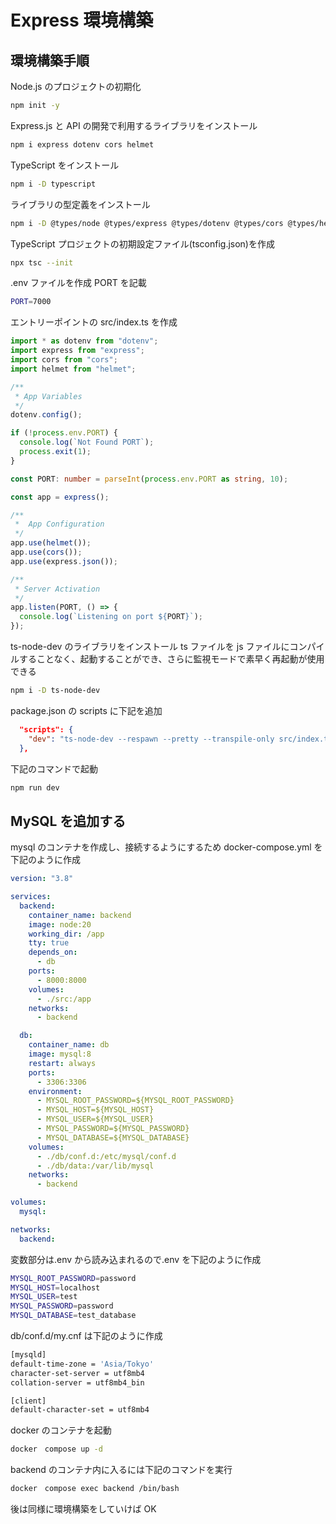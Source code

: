 # Express 環境構築

## 環境構築手順

Node.js のプロジェクトの初期化

```sh
npm init -y
```

Express.js と API の開発で利用するライブラリをインストール

```sh
npm i express dotenv cors helmet
```

TypeScript をインストール

```sh
npm i -D typescript
```

ライブラリの型定義をインストール

```sh
npm i -D @types/node @types/express @types/dotenv @types/cors @types/helmet
```

TypeScript プロジェクトの初期設定ファイル(tsconfig.json)を作成

```sh
npx tsc --init
```

.env ファイルを作成
PORT を記載

```sh
PORT=7000
```

エントリーポイントの src/index.ts を作成

```ts
import * as dotenv from "dotenv";
import express from "express";
import cors from "cors";
import helmet from "helmet";

/**
 * App Variables
 */
dotenv.config();

if (!process.env.PORT) {
  console.log(`Not Found PORT`);
  process.exit(1);
}

const PORT: number = parseInt(process.env.PORT as string, 10);

const app = express();

/**
 *  App Configuration
 */
app.use(helmet());
app.use(cors());
app.use(express.json());

/**
 * Server Activation
 */
app.listen(PORT, () => {
  console.log(`Listening on port ${PORT}`);
});
```

ts-node-dev のライブラリをインストール
ts ファイルを js ファイルにコンパイルすることなく、起動することができ、さらに監視モードで素早く再起動が使用できる

```sh
npm i -D ts-node-dev
```

package.json の scripts に下記を追加

```json
  "scripts": {
    "dev": "ts-node-dev --respawn --pretty --transpile-only src/index.ts"
  },
```

下記のコマンドで起動

```sh
npm run dev
```

## MySQL を追加する

mysql のコンテナを作成し、接続するようにするため docker-compose.yml を下記のように作成

```yml
version: "3.8"

services:
  backend:
    container_name: backend
    image: node:20
    working_dir: /app
    tty: true
    depends_on:
      - db
    ports:
      - 8000:8000
    volumes:
      - ./src:/app
    networks:
      - backend

  db:
    container_name: db
    image: mysql:8
    restart: always
    ports:
      - 3306:3306
    environment:
      - MYSQL_ROOT_PASSWORD=${MYSQL_ROOT_PASSWORD}
      - MYSQL_HOST=${MYSQL_HOST}
      - MYSQL_USER=${MYSQL_USER}
      - MYSQL_PASSWORD=${MYSQL_PASSWORD}
      - MYSQL_DATABASE=${MYSQL_DATABASE}
    volumes:
      - ./db/conf.d:/etc/mysql/conf.d
      - ./db/data:/var/lib/mysql
    networks:
      - backend

volumes:
  mysql:

networks:
  backend:
```

変数部分は.env から読み込まれるので.env を下記のように作成

```sh
MYSQL_ROOT_PASSWORD=password
MYSQL_HOST=localhost
MYSQL_USER=test
MYSQL_PASSWORD=password
MYSQL_DATABASE=test_database
```

db/conf.d/my.cnf は下記のように作成

```sh
[mysqld]
default-time-zone = 'Asia/Tokyo'
character-set-server = utf8mb4
collation-server = utf8mb4_bin

[client]
default-character-set = utf8mb4
```

docker のコンテナを起動

```sh
docker　compose up -d
```

backend のコンテナ内に入るには下記のコマンドを実行

```sh
docker　compose exec backend /bin/bash
```

後は同様に環境構築をしていけば OK
